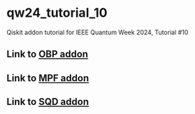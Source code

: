 # qw24_tutorial_10
Qiskit addon tutorial for IEEE Quantum Week 2024, Tutorial #10

## Link to [OBP addon](https://github.com/Qiskit/qiskit-addon-obp)
## Link to [MPF addon](https://github.com/Qiskit/qiskit-addon-mpf)
## Link to [SQD addon](https://github.com/Qiskit/qiskit-addon-sqd)
